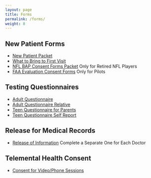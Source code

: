```yaml
---
layout: page
title: Forms
permalink: /forms/
weight: 8
---
```

## New Patient Forms
* [New Patient Packet](new-patient-packet-hr.pdf) 
* [What to Bring to First Visit](what-to-bring-to-first-visit-2019.pdf)
* [NFL BAP Consent Forms Packet](Consent-nfl-bap-packet-2019.pdf) Only for Retired NFL Players
* [FAA Evaluation Consent Forms](faa-consent-form-2019.pdf) Only for Pilots

## Testing Questionnaires
* [Adult Questionnaire](adult-questionnaire-2019.pdf)
* [Adult Questionnaire Relative](adult-questionnaire-relative-form-2019.pdf)
* [Teen Questionnaire for Parents](teen-questionnaire-for-parents-2019.pdf)
* [Teen Questionnaire Self Report](teen-questionnaire-self-report-2019.pdf)

## Release for Medical Records
* [Release of Information](release-of-information-hr-2019.pdf) Complete a Separate One for Each Doctor 

##  Telemental Health Consent
* [Consent for Video/Phone Sessions](telemental-health-consent-form.pdf)

